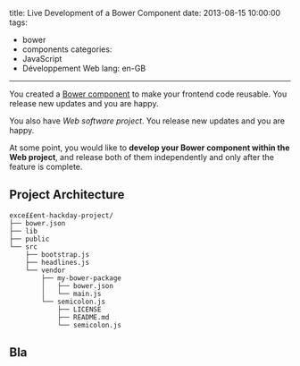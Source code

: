 title: Live Development of a Bower Component
date: 2013-08-15 10:00:00
tags:
- bower
- components
categories:
- JavaScript
- Développement Web
lang: en-GB
---

You created a [Bower component](http://bower.io/) to make your frontend code reusable. You release new updates and you are happy.

You also have *Web software project*. You release new updates and you are happy.

At some point, you would like to **develop your Bower component within the Web project**, and release both of them independently and only after the feature is complete.

<!--more-->

## Project Architecture

```
exce££ent-hackday-project/
├── bower.json
├── lib
├── public
└── src
    ├── bootstrap.js
    ├── headlines.js
    └── vendor
        ├── my-bower-package
        │   ├── bower.json
        │   └── main.js
        └── semicolon.js
            ├── LICENSE
            ├── README.md
            └── semicolon.js

```

## Bla

